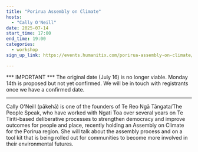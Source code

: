 ```yaml
---
title: "Porirua Assembly on Climate"
hosts:
  - "Cally O'Neill"
date: 2025-07-14
start_time: 17:00
end_time: 19:00
categories:
  - workshop
sign_up_link: https://events.humanitix.com/porirua-assembly-on-climate/tickets

---
```


*** IMPORTANT *** 
The original date (July 16) is no longer viable. Monday 14th is proposed but not yet confirmed. 
We will be in touch with registrants once we have a confirmed date.
*****************

Cally O'Neill (pākehā) is one of the founders of Te Reo Ngā Tāngata/The People
Speak, who have worked with Ngati Toa over several years on Te Tiriti-based
deliberative processes to strengthen democracy and improve outcomes for people
and place, recently holding an Assembly on Climate for the Porirua region.
She will talk about the assembly process and on a tool kit that is being rolled
out for communities to become more involved in their environmental futures.
